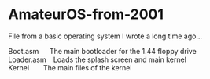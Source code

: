 # AmateurOS-from-2001
File from a basic operating system I wrote a long time ago...

Boot.asm &ensp;&ensp; The main bootloader for the 1.44 floppy drive  
Loader.asm &ensp;		Loads the splash screen and main kernel  
Kernel	&ensp;&ensp;&ensp;			The main files of the kernel
